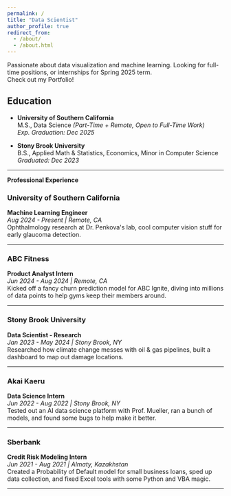 ```yaml
---
permalink: /
title: "Data Scientist"
author_profile: true
redirect_from: 
  - /about/
  - /about.html
---
```


Passionate about data visualization and machine learning. Looking for full-time positions, or internships for Spring 2025 term.  
Check out my Portfolio!
<h2>Education</h2>

- **University of Southern California**  
  M.S., Data Science *(Part-Time + Remote, Open to Full-Time Work)*  
  *Exp. Graduation: Dec 2025*
  
- **Stony Brook University**  
  B.S., Applied Math & Statistics, Economics, Minor in Computer Science  
  *Graduated: Dec 2023*

---

**Professional Experience**

### **University of Southern California**  
**Machine Learning Engineer**  
*Aug 2024 - Present | Remote, CA*  
Ophthalmology research at Dr. Penkova's lab, cool computer vision stuff for early glaucoma detection.

---

### **ABC Fitness**  
**Product Analyst Intern**  
*Jun 2024 - Aug 2024 | Remote, CA*  
Kicked off a fancy churn prediction model for ABC Ignite, diving into millions of data points to help gyms keep their members around.

---

### **Stony Brook University**  
**Data Scientist - Research**  
*Jan 2023 - May 2024 | Stony Brook, NY*  
Researched how climate change messes with oil & gas pipelines, built a dashboard to map out damage locations.

---

### **Akai Kaeru**  
**Data Science Intern**  
*Jun 2022 - Aug 2022 | Stony Brook, NY*  
Tested out an AI data science platform with Prof. Mueller, ran a bunch of models, and found some bugs to help make it better.

---

### **Sberbank**  
**Credit Risk Modeling Intern**  
*Jun 2021 - Aug 2021 | Almaty, Kazakhstan*  
Created a Probability of Default model for small business loans, sped up data collection, and fixed Excel tools with some Python and VBA magic.

---
